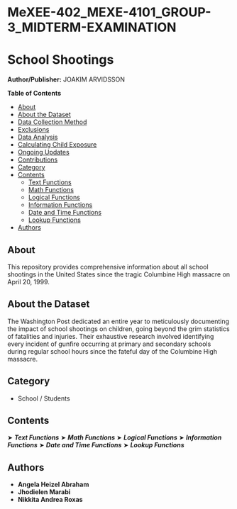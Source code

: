 # MeXEE-402_MEXE-4101_GROUP-3_MIDTERM-EXAMINATION

# School Shootings

**Author/Publisher:** JOAKIM ARVIDSSON

**Table of Contents**
- [About](#about)
- [About the Dataset](#about-the-dataset)
- [Data Collection Method](#data-collection-method)
- [Exclusions](#exclusions)
- [Data Analysis](#data-analysis)
- [Calculating Child Exposure](#calculating-child-exposure)
- [Ongoing Updates](#ongoing-updates)
- [Contributions](#contributions)
- [Category](#category)
- [Contents](#contents)
  - [Text Functions](#text-functions)
  - [Math Functions](#math-functions)
  - [Logical Functions](#logical-functions)
  - [Information Functions](#information-functions)
  - [Date and Time Functions](#date-and-time-functions)
  - [Lookup Functions](#lookup-functions)
- [Authors](#authors)

## About
This repository provides comprehensive information about all school shootings in the United States since the tragic Columbine High massacre on April 20, 1999.

## About the Dataset
The Washington Post dedicated an entire year to meticulously documenting the impact of school shootings on children, going beyond the grim statistics of fatalities and injuries. Their exhaustive research involved identifying every incident of gunfire occurring at primary and secondary schools during regular school hours since the fateful day of the Columbine High massacre.

## Category
- School / Students

## Contents
  ➤ _**Text Functions**_
  ➤ _**Math Functions**_
  ➤ _**Logical Functions**_
  ➤ _**Information Functions**_
  ➤ _**Date and Time Functions**_
  ➤ _**Lookup Functions**_

## Authors
- **Angela Heizel Abraham**
- **Jhodielen Marabi**
- **Nikkita Andrea Roxas**
